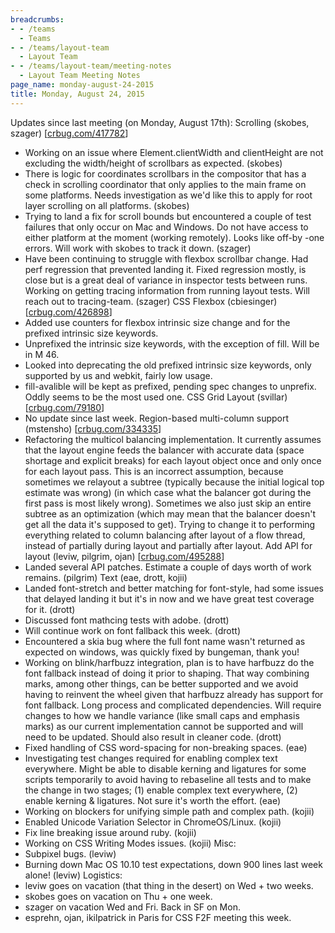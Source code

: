 ```yaml
---
breadcrumbs:
- - /teams
  - Teams
- - /teams/layout-team
  - Layout Team
- - /teams/layout-team/meeting-notes
  - Layout Team Meeting Notes
page_name: monday-august-24-2015
title: Monday, August 24, 2015
---
```


Updates since last meeting (on Monday, August 17th):
Scrolling (skobes, szager) \[[crbug.com/417782](http://crbug.com/417782)\]
- Working on an issue where Element.clientWidth and clientHeight are not
excluding the width/height of scrollbars as expected. (skobes)
- There is logic for coordinates scrollbars in the compositor that has a
check in scrolling coordinator that only applies to the main frame on
some platforms. Needs investigation as we'd like this to apply for
root layer scrolling on all platforms. (skobes)
- Trying to land a fix for scroll bounds but encountered a couple of
test failures that only occur on Mac and Windows. Do not have access
to either platform at the moment (working remotely). Looks like off-by
-one errors. Will work with skobes to track it down. (szager)
- Have been continuing to struggle with flexbox scrollbar change. Had
perf regression that prevented landing it. Fixed regression mostly,
is close but is a great deal of variance in inspector tests between
runs. Working on getting tracing information from running layout
tests. Will reach out to tracing-team. (szager)
CSS Flexbox (cbiesinger) \[[crbug.com/426898](http://crbug.com/426898)\]
- Added use counters for flexbox intrinsic size change and for the
prefixed intrinsic size keywords.
- Unprefixed the intrinsic size keywords, with the exception of fill.
Will be in M 46.
- Looked into deprecating the old prefixed intrinsic size keywords,
only supported by us and webkit, fairly low usage.
- fill-avalible will be kept as prefixed, pending spec changes to
unprefix. Oddly seems to be the most used one.
CSS Grid Layout (svillar) \[[crbug.com/79180](http://crbug.com/79180)\]
- No update since last week.
Region-based multi-column support (mstensho)
\[[crbug.com/334335](http://crbug.com/334335)\]
- Refactoring the multicol balancing implementation. It currently
assumes that the layout engine feeds the balancer with accurate data
(space shortage and explicit breaks) for each layout object once and
only once for each layout pass. This is an incorrect assumption,
because sometimes we relayout a subtree (typically because the initial
logical top estimate was wrong) (in which case what the balancer got
during the first pass is most likely wrong). Sometimes we also just
skip an entire subtree as an optimization (which may mean that the
balancer doesn't get all the data it's supposed to get). Trying to
change it to performing everything related to column balancing after
layout of a flow thread, instead of partially during layout and
partially after layout.
Add API for layout (leviw, pilgrim, ojan)
\[[crbug.com/495288](http://crbug.com/495288)\]
- Landed several API patches. Estimate a couple of days worth of work
remains. (pilgrim)
Text (eae, drott, kojii)
- Landed font-stretch and better matching for font-style, had some
issues that delayed landing it but it's in now and we have great test
coverage for it. (drott)
- Discussed font mathcing tests with adobe. (drott)
- Will continue work on font fallback this week. (drott)
- Encountered a skia bug where the full font name wasn't returned as
expected on windows, was quickly fixed by bungeman, thank you!
- Working on blink/harfbuzz integration, plan is to have harfbuzz do the
font fallback instead of doing it prior to shaping. That way combining
marks, among other things, can be better supported and we avoid having
to reinvent the wheel given that harfbuzz already has support for font
fallback. Long process and complicated dependencies. Will require
changes to how we handle variance (like small caps and emphasis marks)
as our current implementation cannot be supported and will need to be
updated. Should also result in cleaner code. (drott)
- Fixed handling of CSS word-spacing for non-breaking spaces. (eae)
- Investigating test changes required for enabling complex text
everywhere. Might be able to disable kerning and ligatures for some
scripts temporarily to avoid having to rebaseline all tests and to
make the change in two stages; (1) enable complex text everywhere,
(2) enable kerning & ligatures. Not sure it's worth the effort. (eae)
- Working on blockers for unifying simple path and complex path. (kojii)
- Enabled Unicode Variation Selector in ChromeOS/Linux. (kojii)
- Fix line breaking issue around ruby. (kojii)
- Working on CSS Writing Modes issues. (kojii)
Misc:
- Subpixel bugs. (leviw)
- Burning down Mac OS 10.10 test expectations, down 900 lines last week
alone! (leviw)
Logistics:
- leviw goes on vacation (that thing in the desert) on Wed + two weeks.
- skobes goes on vacation on Thu + one week.
- szager on vacation Wed and Fri. Back in SF on Mon.
- esprehn, ojan, ikilpatrick in Paris for CSS F2F meeting this week.
